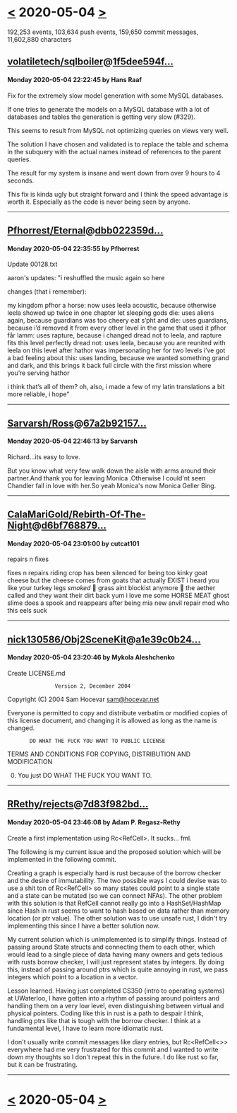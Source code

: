 # [<](2020-05-03.md) 2020-05-04 [>](2020-05-05.md)

192,253 events, 103,634 push events, 159,650 commit messages, 11,602,880 characters


## [volatiletech/sqlboiler](https://github.com/volatiletech/sqlboiler)@[1f5dee594f...](https://github.com/volatiletech/sqlboiler/commit/1f5dee594f9de8e311c842901c195de6e5a3029b)
#### Monday 2020-05-04 22:22:45 by Hans Raaf

Fix for the extremely slow model generation with some MySQL databases.

If one tries to generate the models on a MySQL database with a lot of
databases and tables the generation is getting very slow (#329).

This seems to result from MySQL not optimizing queries on views very well.

The solution I have chosen and validated is to replace the table and schema
in the subquery with the actual names instead of references to the parent
queries.

The result for my system is insane and went down from over 9 hours to 4
seconds.

This fix is kinda ugly but straight forward and I think the speed advantage
is worth it. Especially as the code is never being seen by anyone.

---
## [Pfhorrest/Eternal](https://github.com/Pfhorrest/Eternal)@[dbb022359d...](https://github.com/Pfhorrest/Eternal/commit/dbb022359ddc896f1241c999c3037d34e3df5f8e)
#### Monday 2020-05-04 22:35:55 by Pfhorrest

Update 00128.txt

aaron's updates: "i reshuffled the music again so here

changes (that i remember):

my kingdom pfhor a horse: now uses leela acoustic, because otherwise leela showed up twice in one chapter
let sleeping gods die: uses aliens again, because guardians was too cheery
eat s’pht and die: uses guardians, because i’d removed it from every other level in the game that used it
pfhor får lamm: uses rapture, because i changed dread not to leela, and rapture fits this level perfectly
dread not: uses leela, because you are reunited with leela on this level after hathor was impersonating her for two levels
i’ve got a bad feeling about this: uses landing, because we wanted something grand and dark, and this brings it back full circle with the first mission where you’re serving hathor

i think that’s all of them? oh, also, i made a few of my latin translations a bit more reliable, i hope"

---
## [Sarvarsh/Ross](https://github.com/Sarvarsh/Ross)@[67a2b92157...](https://github.com/Sarvarsh/Ross/commit/67a2b92157ab060f245a2b153273100e7e98f099)
#### Monday 2020-05-04 22:46:13 by Sarvarsh

Richard...its easy to love.

But you know what very few walk down the aisle with arms around their partner.And thank you for leaving Monica .Otherwise I could'nt seen Chandler fall in love with her.So yeah Monica's now Monica Geller Bing.

---
## [CalaMariGold/Rebirth-Of-The-Night](https://github.com/CalaMariGold/Rebirth-Of-The-Night)@[d6bf768879...](https://github.com/CalaMariGold/Rebirth-Of-The-Night/commit/d6bf7688794b815cae2b7af29f407ecd01326480)
#### Monday 2020-05-04 23:01:00 by cutcat101

repairs n fixes

fixes n repairs
riding crop has been silenced for being too kinky
goat cheese but the cheese comes from goats that actually EXIST
i heard you like your turkey legs *smoked*
:crab: grass aint blockist anymore :crab:
the aether called and they want their dirt back
yum i love me some HORSE MEAT
ghost slime does a spook and reappears after being mia
new anvil repair mod who this
eels suck

---
## [nick130586/Obj2SceneKit](https://github.com/nick130586/Obj2SceneKit)@[a1e39c0b24...](https://github.com/nick130586/Obj2SceneKit/commit/a1e39c0b246baaf576a5b0f14c5eb4e20272aa14)
#### Monday 2020-05-04 23:20:46 by Mykola Aleshchenko

Create LICENSE.md

                   Version 2, December 2004

Copyright (C) 2004 Sam Hocevar <sam@hocevar.net>

Everyone is permitted to copy and distribute verbatim or modified
copies of this license document, and changing it is allowed as long
as the name is changed.

           DO WHAT THE FUCK YOU WANT TO PUBLIC LICENSE
  TERMS AND CONDITIONS FOR COPYING, DISTRIBUTION AND MODIFICATION

 0. You just DO WHAT THE FUCK YOU WANT TO.

---
## [RRethy/rejects](https://github.com/RRethy/rejects)@[7d83f982bd...](https://github.com/RRethy/rejects/commit/7d83f982bddf1330889bb5bcc2b5f7122e2a2051)
#### Monday 2020-05-04 23:46:08 by Adam P. Regasz-Rethy

Create a first implementation using Rc<RefCell<State>>. It sucks... fml.

The following is my current issue and the proposed solution which will
be implemented in the following commit.

Creating a graph is especially hard is rust because of the borrow
checker and the desire of immutability. The two possible ways I could
devise was to use a shit ton of Rc<RefCell<State>> so many states could
point to a single state and a state can be mutated (so we can connect
NFAs). The other problem with this solution is that RefCell cannot
really go into a HashSet/HashMap since Hash in rust seems to want to
hash based on data rather than memory location (or ptr value). The other
solution was to use unsafe rust, I didn't try implementing this since I
have a better solution now.

My current solution which is unimplemented is to simplify things.
Instead of passing around State structs and connecting them to each
other, which would lead to a single piece of data having many owners and
gets tedious with rusts borrow checker, I will just represent states by
integers. By doing this, instead of passing around ptrs which is quite
annoying in rust, we pass integers which point to a location in a
vector.

Lesson learned. Having just completed CS350 (intro to operating systems)
at UWaterloo, I have gotten into a rhythm of passing around pointers and
handling them on a very low level, even distinguishing between virtual
and physical pointers. Coding like this in rust is a path to despair I
think, handling ptrs like that is tough with the borrow checker. I think
at a fundamental level, I have to learn more idiomatic rust.

I don't usually write commit messages like diary entries, but
Rc<RefCell<>> everywhere had me very frustrated for this commit and I
wanted to write down my thoughts so I don't repeat this in the future.
I do like rust so far, but it can be frustrating.

---

# [<](2020-05-03.md) 2020-05-04 [>](2020-05-05.md)

